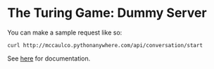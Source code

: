 # The Turing Game: Dummy Server

You can make a sample request like so:

`curl http://mccaulco.pythonanywhere.com/api/conversation/start`

See [here](../documentation.md) for documentation.
